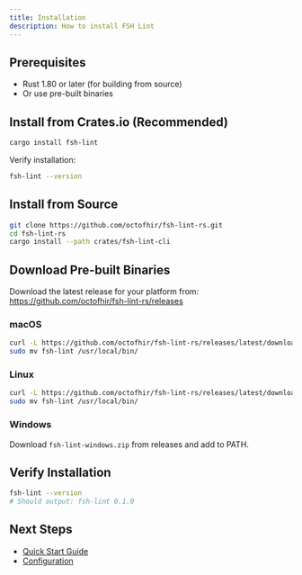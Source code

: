 ```yaml
---
title: Installation
description: How to install FSH Lint
---
```


## Prerequisites

- Rust 1.80 or later (for building from source)
- Or use pre-built binaries

## Install from Crates.io (Recommended)

```bash
cargo install fsh-lint
```

Verify installation:

```bash
fsh-lint --version
```

## Install from Source

```bash
git clone https://github.com/octofhir/fsh-lint-rs.git
cd fsh-lint-rs
cargo install --path crates/fsh-lint-cli
```

## Download Pre-built Binaries

Download the latest release for your platform from:
https://github.com/octofhir/fsh-lint-rs/releases

### macOS

```bash
curl -L https://github.com/octofhir/fsh-lint-rs/releases/latest/download/fsh-lint-macos.tar.gz | tar xz
sudo mv fsh-lint /usr/local/bin/
```

### Linux

```bash
curl -L https://github.com/octofhir/fsh-lint-rs/releases/latest/download/fsh-lint-linux.tar.gz | tar xz
sudo mv fsh-lint /usr/local/bin/
```

### Windows

Download `fsh-lint-windows.zip` from releases and add to PATH.

## Verify Installation

```bash
fsh-lint --version
# Should output: fsh-lint 0.1.0
```

## Next Steps

- [Quick Start Guide](/getting-started/quick-start/)
- [Configuration](/configuration/config-file/)
